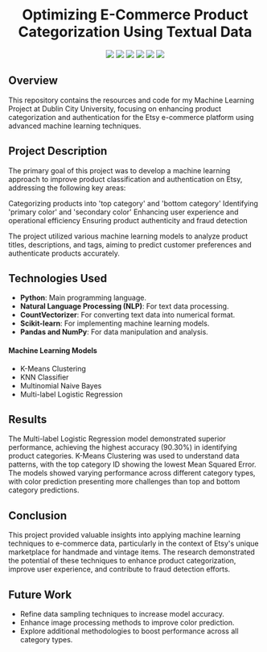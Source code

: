 <h1 align="center">Optimizing E-Commerce Product Categorization Using Textual Data</h1>
<p align="center">
<img src="https://img.shields.io/badge/Python-FFD43B?style=for-the-badge&logo=python&logoColor=blue"/>
<img src="https://img.shields.io/badge/Pandas-2C2D72?style=for-the-badge&logo=pandas&logoColor=white"/>
<img src="https://img.shields.io/badge/Numpy-777BB4?style=for-the-badge&logo=numpy&logoColor=white"/>
<img src="https://img.shields.io/badge/scikit_learn-F7931E?style=for-the-badge&logo=scikit-learn&logoColor=white"/>
<img src="https://img.shields.io/badge/NLP-blue?style=for-the-badge"/>
<img src="https://img.shields.io/badge/Colab-F9AB00?style=for-the-badge&logo=googlecolab&color=525252"/>
</p>

## Overview
This repository contains the resources and code for my Machine Learning Project at Dublin City University, focusing on enhancing product categorization and authentication for the Etsy e-commerce platform using advanced machine learning techniques.

## Project Description
The primary goal of this project was to develop a machine learning approach to improve product classification and authentication on Etsy, addressing the following key areas:

Categorizing products into 'top category' and 'bottom category'
Identifying 'primary color' and 'secondary color'
Enhancing user experience and operational efficiency
Ensuring product authenticity and fraud detection

The project utilized various machine learning models to analyze product titles, descriptions, and tags, aiming to predict customer preferences and authenticate products accurately.

## Technologies Used

- **Python**: Main programming language.
- **Natural Language Processing (NLP)**: For text data processing.
- **CountVectorizer**: For converting text data into numerical format.
- **Scikit-learn**: For implementing machine learning models.
- **Pandas and NumPy**: For data manipulation and analysis.

#### Machine Learning Models
- K-Means Clustering
- KNN Classifier
- Multinomial Naive Bayes
- Multi-label Logistic Regression


## Results

The Multi-label Logistic Regression model demonstrated superior performance, achieving the highest accuracy (90.30%) in identifying product categories.
K-Means Clustering was used to understand data patterns, with the top category ID showing the lowest Mean Squared Error.
The models showed varying performance across different category types, with color prediction presenting more challenges than top and bottom category predictions.

## Conclusion
This project provided valuable insights into applying machine learning techniques to e-commerce data, particularly in the context of Etsy's unique marketplace for handmade and vintage items. The research demonstrated the potential of these techniques to enhance product categorization, improve user experience, and contribute to fraud detection efforts.

## Future Work
- Refine data sampling techniques to increase model accuracy.
- Enhance image processing methods to improve color prediction.
- Explore additional methodologies to boost performance across all category types.
